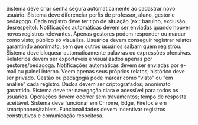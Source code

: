 Sistema deve criar senha segura automaticamente ao cadastrar novo usuário.
Sistema deve diferenciar perfis de professor, aluno, gestor e pedagogo.
Cada registro deve ter tipo de situação (ex.: barulho, exclusão, desrespeito).
Notificações automáticas devem ser enviadas quando houver novos registros relevantes.
Apenas gestores podem responder ou marcar como visto; público só visualiza.
Usuários devem conseguir registrar relatos garantindo anonimato, sem que outros usuários saibam quem registrou.
Sistema deve bloquear automaticamente palavras ou expressões ofensivas.
Relatórios devem ser exportáveis e visualizados apenas por gestores/pedagoga.
Notificações automáticas devem ser enviadas por e-mail ou painel interno.
Veem apenas seus próprios relatos; histórico deve ser privado.
Gestão ou pedagogia pode marcar como “visto” ou “em análise” cada registro.
Dados devem ser criptografados; anonimato garantido.
Sistema deve ter navegação clara e acessível para todos os usuários.
Operações devem ocorrer sem travamentos; tempo de resposta aceitável.
Sistema deve funcionar em Chrome, Edge, Firefox e em smartphones/tablets.
Funcionalidades devem incentivar registros construtivos e comunicação respeitosa.